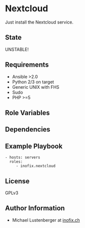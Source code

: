 Nextcloud
=========

Just install the Nextcloud service.

State
-----

UNSTABLE!

Requirements
------------

* Ansible >2.0
* Python 2/3 on target
* Generic UNIX with FHS
* Sudo
* PHP >=5

Role Variables
--------------


Dependencies
------------


Example Playbook
----------------

    - hosts: servers
      roles:
         - inofix.nextcloud

License
-------

GPLv3

Author Information
------------------

* Michael Lustenberger at [inofix.ch](http://www.inofix.ch)
